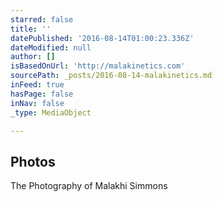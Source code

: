 ```yaml
---
starred: false
title: ''
datePublished: '2016-08-14T01:00:23.336Z'
dateModified: null
author: []
isBasedOnUrl: 'http://malakinetics.com'
sourcePath: _posts/2016-08-14-malakinetics.md
inFeed: true
hasPage: false
inNav: false
_type: MediaObject

---
```

<article style=""><h1>Photos</h1><p>The Photography of Malakhi Simmons</p></article>